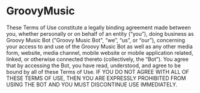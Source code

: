 # GroovyMusic
These Terms of Use constitute a legally binding agreement made between you, whether personally or on behalf of an entity (“you”), doing business as Groovy Music Bot ("Groovy Music Bot", “we”, “us”, or “our”), concerning your access to and use of the Groovy Music Bot as well as any other media form, website, media channel, mobile website or mobile application related, linked, or otherwise connected thereto (collectively, the “Bot”). You agree that by accessing the Bot, you have read, understood, and agree to be bound by all of these Terms of Use. IF YOU DO NOT AGREE WITH ALL OF THESE TERMS OF USE, THEN YOU ARE EXPRESSLY PROHIBITED FROM USING THE BOT AND YOU MUST DISCONTINUE USE IMMEDIATELY.
